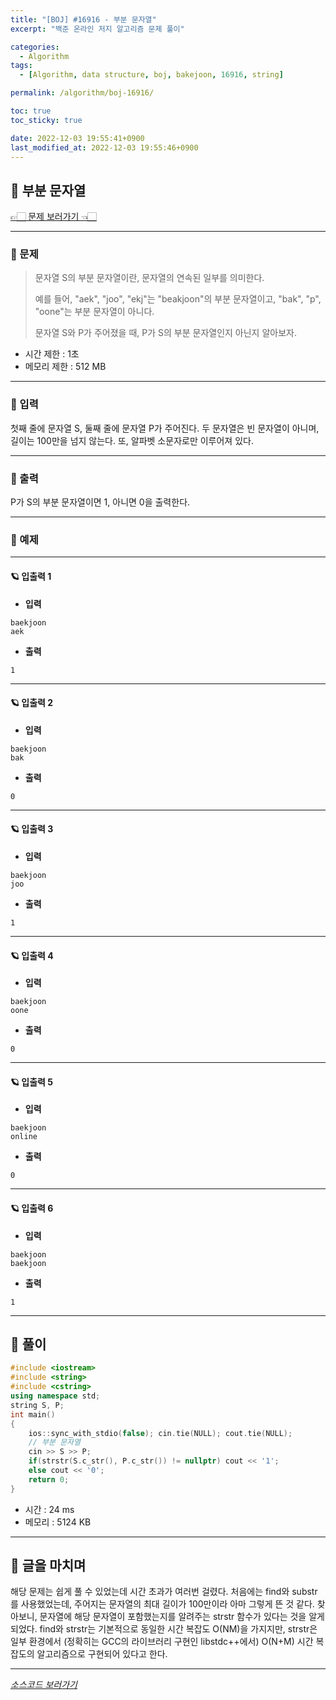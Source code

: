 ```yaml
---
title: "[BOJ] #16916 - 부분 문자열"
excerpt: "백준 온라인 저지 알고리즘 문제 풀이"

categories:
  - Algorithm
tags:
  - [Algorithm, data structure, boj, bakejoon, 16916, string]

permalink: /algorithm/boj-16916/

toc: true
toc_sticky: true

date: 2022-12-03 19:55:41+0900
last_modified_at: 2022-12-03 19:55:46+0900
---
```

 
## 👻 부분 문자열
[👉🏻 문제 보러가기 👈🏻](https://acmicpc.net/problem/16916)

***

### 🌱 문제
> 문자열 S의 부분 문자열이란, 문자열의 연속된 일부를 의미한다.
>
> 예를 들어, "aek", "joo", "ekj"는 "beakjoon"의 부분 문자열이고, "bak", "p", "oone"는 부분 문자열이 아니다.
>
> 문자열 S와 P가 주어졌을 때, P가 S의 부분 문자열인지 아닌지 알아보자.
 
- 시간 제한 : 1초
- 메모리 제한 : 512 MB

***

### 🌱 입력
첫째 줄에 문자열 S, 둘째 줄에 문자열 P가 주어진다. 두 문자열은 빈 문자열이 아니며, 길이는 100만을 넘지 않는다. 또, 알파벳 소문자로만 이루어져 있다.

***

### 🌱 출력
P가 S의 부분 문자열이면 1, 아니면 0을 출력한다.

***

### 🌱 예제

***

#### 🪐 입출력 1
- **입력**   
```
baekjoon
aek
```

- **출력**   
```
1
```

***

#### 🪐 입출력 2
- **입력**   
```
baekjoon
bak
```

- **출력**   
```
0
```

***

#### 🪐 입출력 3
- **입력**   
```
baekjoon
joo
```

- **출력**   
```
1
```

***

#### 🪐 입출력 4
- **입력**   
```
baekjoon
oone
```

- **출력**   
```
0
```

***

#### 🪐 입출력 5
- **입력**   
```
baekjoon
online
```

- **출력**   
```
0
```

***

#### 🪐 입출력 6
- **입력**   
```
baekjoon
baekjoon
```

- **출력**   
```
1
```

***

## 👻 풀이

```c++
#include <iostream>
#include <string>
#include <cstring>
using namespace std;
string S, P;
int main()
{
    ios::sync_with_stdio(false); cin.tie(NULL); cout.tie(NULL);
    // 부분 문자열
    cin >> S >> P;
    if(strstr(S.c_str(), P.c_str()) != nullptr) cout << '1';
    else cout << '0';
    return 0;
}
```

- 시간 : 24 ms
- 메모리 : 5124 KB

***

## 👻 글을 마치며
해당 문제는 쉽게 풀 수 있었는데 시간 초과가 여러번 걸렸다. 처음에는 find와 substr를 사용했었는데, 주어지는 문자열의 최대 길이가 100만이라 아마 그렇게 뜬 것 같다. 찾아보니, 문자열에 해당 문자열이 포함했는지를 알려주는 strstr 함수가 있다는 것을 알게되었다. find와 strstr는 기본적으로 동일한 시간 복잡도 O(NM)을 가지지만, strstr은 일부 환경에서 (정확히는 GCC의 라이브러리 구현인 libstdc++에서) O(N+M) 시간 복잡도의 알고리즘으로 구현되어 있다고 한다.

***

_[소스코드 보러가기](https://github.com/choi-dan-di/algorithms/blob/main/BOJ/string/16916.cpp)_